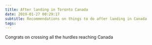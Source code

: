 ```yaml
---
title: After landing in Toronto Canada
date: 2019-01-27 00:29:17
subtitle: Recommendations on things to do after landing in Canada
tags:
---
```

Congrats on crossing all the hurdles reaching Canada